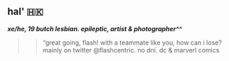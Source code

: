 ## hal' 🇭🇰

 ***xe/he, 19 butch lesbian. epileptic, artist & photographer^^***
  >> “great going, flash! with a teammate like you, how can i lose?
mainly on twitter @flashcentric. no dni.
 dc & marverl comics
